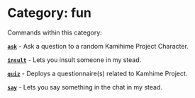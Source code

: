 # Category: fun


Commands within this category:

[**`ask`**](/commands/fun/ask.md) - Ask a question to a random Kamihime Project Character.

[**`insult`**](/commands/fun/insult.md) - Lets you insult someone in my stead.

[**`quiz`**](/commands/fun/quiz.md) - Deploys a questionnaire(s) related to Kamhime Project.

[**`say`**](/commands/fun/say.md) - Lets you say something in the chat in my stead.
